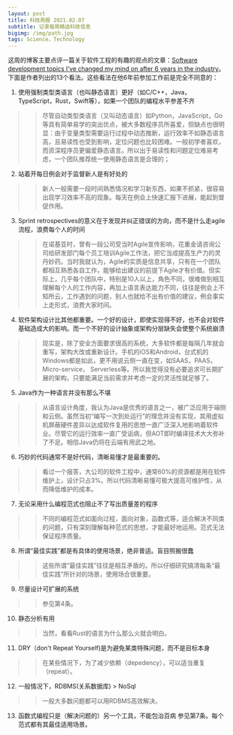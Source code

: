 ```yaml
---
layout: post
title: 科技周报 2021.02.07
subtitle: 记录每周精选科技信息
bigimg: /img/path.jpg
tags: Science，Technology
---
```


这周的博客主要点评一篇关于软件工程的有趣的观点的文章：[Software development topics I've changed my mind on after 6 years in the industry](https://chriskiehl.com/article/thoughts-after-6-years)。
下面是作者列出的13个看法。这些看法在他6年前参加工作前是完全不同意的：

1. 使用强制类型类语言（也叫静态语言）更好（如C/C++，Java，TypeScript，Rust，Swift等），如果一个团队的编程水平参差不齐
>>尽管自动类型类语言（又叫动态语言）如Python，JavaScript，Go等具有简单易学的突出优点，被大多数程序员所喜爱，但缺点也很明显：由于变量类型需要运行过程中动态推断，运行效率不如静态语言高，且易读性也受到影响，定位问题也比较困难。一般初学者喜欢，而资深程序员更偏爱静态语言。所以出于易读性和问题定位难易考虑，一个团队推荐统一使用静态语言是合理的；

2. 站着开每日例会对于监督新人是有好处的
>>新人一般需要一段时间熟悉情况和学习新东西，如果不抓紧，很容易出现学习效率不高的现象。每天在例会上快速汇报下进展，能起到督促作用。

3. Sprint retrospectives的意义在于发现并纠正错误的方向，而不是什么走agile流程，浪费每个人的时间
>>在诺基亚时，曾有一段公司受当时Agile宣传影响，花重金请咨询公司给研发部门每个员工培训Agile工作法，把它当成提高生产力的灵丹妙药。当时我就认为，Agile的实质是信息共享，只有在一个团队都相互熟悉各自工作，能够给出建议的前提下Agile才有价值。但实际上，几乎每个团队中，特别是10人以上，角色不同，很难做到相互理解每个人的工作内容，再加上语言表达能力不同，往往是例会上不知所云，工作遇到的问题，别人也就给不出有价值的建议，例会事实上走形式，浪费大家时间。

4. 软件架构设计比其他都重要。一个好的设计，即使实现得不好，也不会对软件基础造成大的影响。而一个不好的设计抽象或架构分层缺失会使整个系统崩溃
>>现实是，除了安全方面要求很高的系统，大多软件都是每隔几年就会重写，架构大改或重新设计。手机的iOS和Android，台式机的Windows都是如此，更不用说云侧一直在变，如SAAS，PAAS，Micro-service， Serverless等。所以我觉得没有必要追求可长期扩展的架构，只要能满足当前需求并考虑一定的灵活性就足够了。

5. Java作为一种语言并没有那么不堪
>>从语言设计角度，我认为Java是优秀的语言之一，被广泛应用于端侧和云侧。虽然当初“编写一次到处运行”的理念并没有实现，其用虚拟机屏蔽硬件差异以达成软件复用的思想一直广泛深入地影响着软件业。尽管它的运行效率一直广受诟病，但AOT即时编译技术大大弥补了不足。相信Java仍将在云端有用武之地。

6. 巧妙的代码通常不是好代码，清晰易懂才是最重要的。
>>看过一个报答，大公司的软件工程中，通常60%的资源都是用在软件维护上，设计只占3%。所以代码清晰易懂可极大提高可维护性，从而降低维护的成本。

7. 无论采用什么编程范式也阻止不了写出质量差的程序
>>不同的编程范式如面向过程，面向对象，函数式等，适合解决不同类的问题，只有深刻理解每种范式的思想，才能最好地运用。范式无法保证程序质量。
 
8. 所谓“最佳实践”都是有具体的使用场景，绝非普适。盲目照搬很蠢
>>这些所谓“最佳实践”往往是相互矛盾的。所以仔细研究搞清每条“最佳实践”所针对的场景，使用场合很重要。

9. 尽量设计可扩展的系统
>>参见第4条。

10. 静态分析有用
>>当然，看看Rust的语言为什么那么火就会明白。

11. DRY（don't Repeat Yourself)是为避免某类特殊问题，而不是目标本身
>>在某些情况下，为了减少依赖（depedency），可以适当重复（repeat）。

12. 一般情况下，RDBMS(关系数据库) > NoSql
>>一般大多数问题都可以用RDBMS高效解决。

13. 函数式编程只是（解决问题的）另一个工具，不能包治百病
参见第7条。每个范式都有其最佳适用场景。
